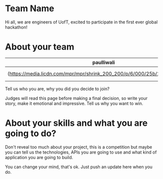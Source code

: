 Team Name
================

Hi all, we are engineers of UofT, excited to participate in the first ever global hackathon!

About your team
===========================

| paulliwali | lyamelia | Brian | Ben | Matt |
|---|---|---|---|---|
|(https://media.licdn.com/mpr/mpr/shrink_200_200/p/6/000/25b/2d0/247ae72.jpg)|![lyamelia](http://placehold.it/350x150)|!(http://placehold.it/350x150)|!(http://placehold.it/350x150)|!(http://placehold.it/350x150)|

Tell us who you are, why you did you decide to join?

Judges will read this page before making a final decision, so write your story, make it emotional and impressive.
Tell us why you want to win.


About your skills and what you are going to do?
=======
Don't reveal too much about your project, this is a competition but maybe
you can tell us the technologies, APIs you are going to use and what kind
of application you are going to build.

You can change your mind, that's ok. Just push an update here when you do.


